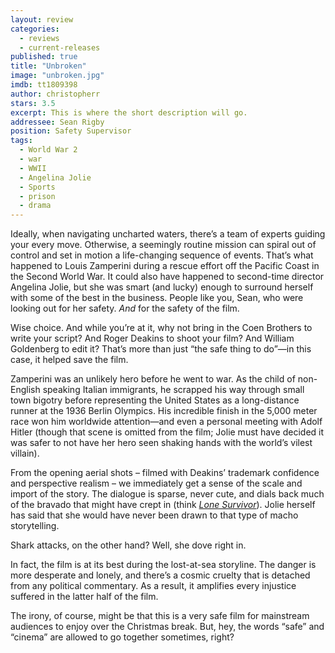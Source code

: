 ```yaml
---
layout: review
categories: 
  - reviews
  - current-releases
published: true
title: "Unbroken"
image: "unbroken.jpg"
imdb: tt1809398
author: christopherr
stars: 3.5
excerpt: This is where the short description will go.
addressee: Sean Rigby
position: Safety Supervisor
tags: 
  - World War 2
  - war
  - WWII
  - Angelina Jolie
  - Sports
  - prison
  - drama
---
```

Ideally, when navigating uncharted waters, there’s a team of experts guiding your every move. Otherwise, a seemingly routine mission can spiral out of control and set in motion a life-changing sequence of events. That’s what happened to Louis Zamperini during a rescue effort off the Pacific Coast in the Second World War. It could also have happened to second-time director Angelina Jolie, but she was smart (and lucky) enough to surround herself with some of the best in the business. People like you, Sean, who were looking out for her safety. _And_ for the safety of the film. 

Wise choice. And while you’re at it, why not bring in the Coen Brothers to write your script? And Roger Deakins to shoot your film? And William Goldenberg to edit it? That’s more than just “the safe thing to do”—in this case, it helped save the film.

Zamperini was an unlikely hero before he went to war. As the child of non-English speaking Italian immigrants, he scrapped his way through small town bigotry before representing the United States as a long-distance runner at the 1936 Berlin Olympics. His incredible finish in the 5,000 meter race won him worldwide attention—and even a personal meeting with Adolf Hitler (though that scene is omitted from the film; Jolie must have decided it was safer to not have her hero seen shaking hands with the world’s vilest villain).

From the opening aerial shots – filmed with Deakins’ trademark confidence and perspective realism – we immediately get a sense of the scale and import of the story. The dialogue is sparse, never cute, and dials back much of the bravado that might have crept in (think [_Lone Survivor_](http://www.dearcastandcrew.com/content/2014/1/9/lone-survivor.html)). Jolie herself has said that she would have never been drawn to that type of macho storytelling. 

Shark attacks, on the other hand? Well, she dove right in. 

In fact, the film is at its best during the lost-at-sea storyline. The danger is more desperate and lonely, and there’s a cosmic cruelty that is detached from any political commentary. As a result, it amplifies every injustice suffered in the latter half of the film.  

The irony, of course, might be that this is a very safe film for mainstream audiences to enjoy over the Christmas break. But, hey, the words “safe” and “cinema” are allowed to go together sometimes, right?